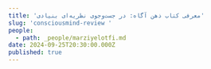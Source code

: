 ```yaml
---
title: 'معرفی کتاب ذهن آگاه: در جست‌وجوی نظریه‌ای بنیادی'
slug: 'consciousmind-review '
people:
  - path: _people/marziyelotfi.md
date: 2024-09-25T20:30:00.000Z
published: true
---
```



